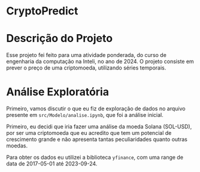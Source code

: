 # CryptoPredict

# Descrição do Projeto

Esse projeto fei feito para uma atividade ponderada, do curso de engenharia da computação na Inteli, no ano de 2024. O projeto consiste em prever o preço de uma criptomoeda, utilizando séries temporais.

# Análise Exploratória

Primeiro, vamos discutir o que eu fiz de exploração de dados no arquivo presente em `src/Modelo/analise.ipynb`, que foi a análise inicial.

Primeiro, eu decidi que iria fazer uma análise da moeda Solana (SOL-USD), por ser uma criptomoeda que eu acredito que tem um potencial de crescimento grande e não apresenta tantas peculiaridades quanto outras moedas.

Para obter os dados eu utilizei a biblioteca `yfinance`, com uma range de data de 2017-05-01 até 2023-09-24.